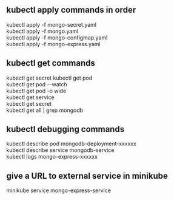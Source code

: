 ## kubectl apply commands in order

kubectl apply -f mongo-secret.yaml   <br>
kubectl apply -f mongo.yaml           <br>
kubectl apply -f mongo-configmap.yaml  <br>
kubectl apply -f mongo-express.yaml    <br>



## kubectl get commands
kubectl get secret
kubectl get pod                   <br>
kubectl get pod --watch            <br>
kubectl get pod -o wide             <br>
kubectl get service                  <br>
kubectl get secret                   <br>
kubectl get all | grep mongodb       <br>



## kubectl debugging commands

kubectl describe pod mongodb-deployment-xxxxxx <br>
kubectl describe service mongodb-service       <br>
kubectl logs mongo-express-xxxxxx               <br>



## give a URL to external service in minikube

minikube service mongo-express-service     <br>